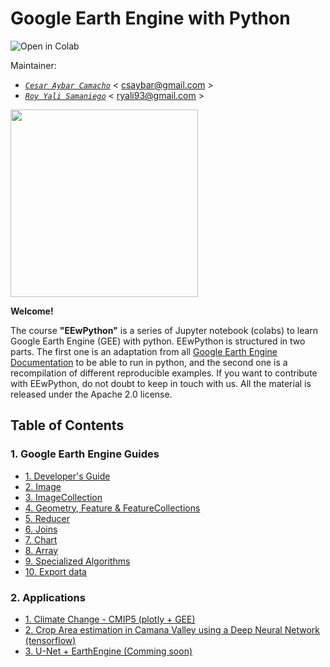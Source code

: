 # Google Earth Engine with Python

<a href="https://colab.research.google.com/github/csaybar/EEwPython/blob/master/index.ipynb"><img align="left" src="https://colab.research.google.com/assets/colab-badge.svg" alt="Open in Colab" title="Open and Execute in Google Colaboratory"></a>

<br>

Maintainer:
- [*`Cesar Aybar Camacho`*](https://csaybar.github.io)  < csaybar@gmail.com >
- [*`Roy Yali Samaniego`*]()  < ryali93@gmail.com >

<img src = 'https://sitejerk.com/images/google-earth-logo-png-5.png' width  =300px>


**Welcome!**

The course **"EEwPython"** is a series of Jupyter notebook (colabs) to learn Google Earth Engine (GEE) with python. EEwPython is structured in two parts. The first one is an adaptation from all [Google Earth Engine Documentation](https://developers.google.com/earth-engine/) to be able to run in python, and the second one is a recompilation of different reproducible examples. If you want to contribute with EEwPython, do not doubt to keep in touch with us. All the material is released under the Apache 2.0 license.

## Table of Contents

### 1. Google Earth Engine Guides
- [1. Developer's Guide](1_Introduction.ipynb)
- [2. Image](2_eeImage.ipynb)
- [3. ImageCollection](3_eeImageCollection.ipynb)
- [4. Geometry, Feature & FeatureCollections](4_features.ipynb)
- [5. Reducer](5_Reducer.ipynb)
- [6. Joins](6_Joins.ipynb)
- [7. Chart](7_Chart.ipynb)
- [8. Array](8_Array.ipynb)
- [9. Specialized Algorithms](9_SpecializedAlgorithms.ipynb)
- [10. Export data](10_Export.ipynb)

### 2. Applications
- [1. Climate Change - CMIP5 (plotly + GEE)](cmip5.ipynb)
- [2. Crop Area estimation in Camana Valley using a Deep Neural Network (tensorflow)](dnn_demo.ipynb)
- [3. U-Net + EarthEngine (Comming soon)](x)
